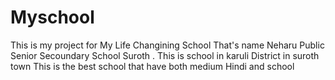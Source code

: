 # Myschool
This is my project for My Life Changining School That's name Neharu Public Senior Secoundary School Suroth .
This is school in karuli District in suroth town 
This is the best school that have both  medium Hindi and school
